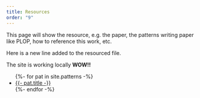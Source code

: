 ```yaml
---
title: Resources
order: "9"
---
```


This page will show the resource, e.g. the paper, the patterns writing paper like PLOP, how to reference this work, etc.

Here is a new line added to the resourced file.

The site is working locally **WOW!!**

<ul>
{%- for pat in site.patterns -%}
<li><a href="{{ pat.url | relative_url }}">{{- pat.title -}}</a></li>
{%- endfor -%}
</ul>
